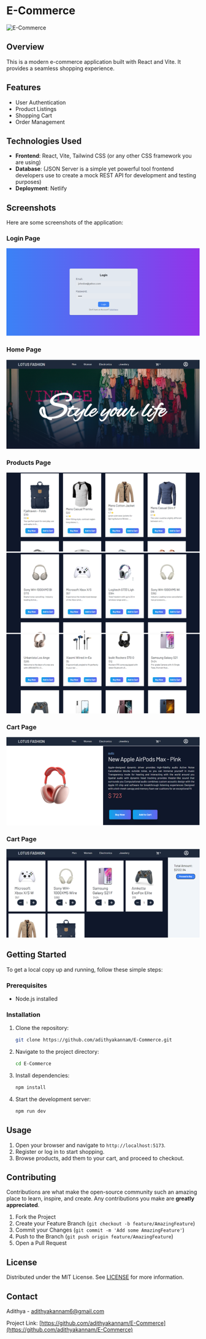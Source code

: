 # E-Commerce

![E-Commerce](https://lotus-fashion.netlify.app/)

## Overview

This is a modern e-commerce application built with React and Vite. It provides a seamless shopping experience.

## Features

- User Authentication
- Product Listings
- Shopping Cart
- Order Management

## Technologies Used

- **Frontend**: React, Vite, Tailwind CSS (or any other CSS framework you are using)
- **Database**: (JSON Server is a simple yet powerful tool frontend developers use to create a mock REST API for development and testing purposes)
- **Deployment**: Netlify

## Screenshots
Here are some screenshots of the application:

### Login Page
![Login Page](https://github.com/adithyakannam/E-Commerce/blob/main/screenshots/login.png)

### Home Page
![Products Page](https://github.com/adithyakannam/E-Commerce/blob/main/screenshots/1.png)

### Products Page
![Products Page](https://github.com/adithyakannam/E-Commerce/blob/main/screenshots/2.png)
![Products Page](https://github.com/adithyakannam/E-Commerce/blob/main/screenshots/3.png)
![Products Page](https://github.com/adithyakannam/E-Commerce/blob/main/screenshots/4.png)

### Cart Page
![Product Page](https://github.com/adithyakannam/E-Commerce/blob/main/screenshots/Product.png)

### Cart Page
![Cart Page](https://github.com/adithyakannam/E-Commerce/blob/main/screenshots/5.png)


## Getting Started

To get a local copy up and running, follow these simple steps:

### Prerequisites

- Node.js installed

### Installation

1. Clone the repository:
   ```sh
   git clone https://github.com/adithyakannam/E-Commerce.git
   ```
2. Navigate to the project directory:
   ```sh
   cd E-Commerce
   ```
3. Install dependencies:
   ```sh
   npm install
   ```
4. Start the development server:
   ```sh
   npm run dev
   ```

## Usage

1. Open your browser and navigate to `http://localhost:5173`.
2. Register or log in to start shopping.
3. Browse products, add them to your cart, and proceed to checkout.

## Contributing

Contributions are what make the open-source community such an amazing place to learn, inspire, and create. Any contributions you make are **greatly appreciated**.

1. Fork the Project
2. Create your Feature Branch (`git checkout -b feature/AmazingFeature`)
3. Commit your Changes (`git commit -m 'Add some AmazingFeature'`)
4. Push to the Branch (`git push origin feature/AmazingFeature`)
5. Open a Pull Request

## License

Distributed under the MIT License. See [LICENSE](http://_vscodecontentref_/2) for more information.

## Contact

Adithya - [adithyakannam6@gmail.com](mailto:adithyakannam6@gmail.com)

Project Link: [https://github.com/adithyakannam/E-Commerce](https://github.com/adithyakannam/E-Commerce)
